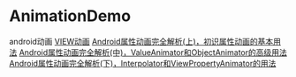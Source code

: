 # AnimationDemo
android动画 
[VIEW动画](http://blog.csdn.net/yanbober/article/details/46481171)
[Android属性动画完全解析(上)，初识属性动画的基本用法](http://blog.csdn.net/sinyu890807/article/details/43536355)
[Android属性动画完全解析(中)，ValueAnimator和ObjectAnimator的高级用法](http://blog.csdn.net/guolin_blog/article/details/43816093)
[Android属性动画完全解析(下)，Interpolator和ViewPropertyAnimator的用法](http://blog.csdn.net/guolin_blog/article/details/44171115)
